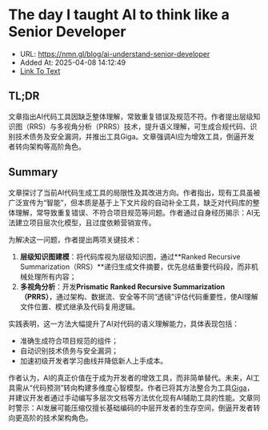 # The day I taught AI to think like a Senior Developer
- URL: https://nmn.gl/blog/ai-understand-senior-developer
- Added At: 2025-04-08 14:12:49
- [Link To Text](2025-04-08-the-day-i-taught-ai-to-think-like-a-senior-developer_raw.md)

## TL;DR


文章指出AI代码工具因缺乏整体理解，常致重复错误及规范不符。作者提出层级知识图（RRS）与多视角分析（PRRS）技术，提升语义理解，可生成合规代码、识别技术债务及安全漏洞，并推出工具Giga。文章强调AI应为增效工具，倒逼开发者转向架构等高阶角色。

## Summary


文章探讨了当前AI代码生成工具的局限性及其改进方向。作者指出，现有工具虽被广泛宣传为“智能”，但本质是基于上下文片段的自动补全工具，缺乏对代码库的整体理解，常导致重复错误、不符合项目规范等问题。作者通过自身经历揭示：AI无法建立项目层次化模型，且过度依赖营销宣传。

为解决这一问题，作者提出两项关键技术：  
1. **层级知识图建模**：将代码库视为层级知识图，通过**Ranked Recursive Summarization（RRS）**递归生成文件摘要，优先总结重要代码段，而非机械处理所有内容；  
2. **多视角分析**：开发**Prismatic Ranked Recursive Summarization（PRRS）**，通过架构、数据流、安全等不同“透镜”评估代码重要性，使AI理解文件位置、模式继承及代码复用逻辑。

实践表明，这一方法大幅提升了AI对代码的语义理解能力，具体表现包括：  
- 准确生成符合项目规范的组件；  
- 自动识别技术债务与安全漏洞；  
- 加速初级开发者学习曲线并降低新人上手成本。  

作者认为，AI的真正价值在于成为开发者的增效工具，而非简单替代。未来，AI工具需从“代码预测”转向构建多维度心智模型。作者已将其方法整合为工具[Giga](https://gigamind.dev/)，并建议开发者通过手动编写多层次文档等方法优化现有AI辅助工具的性能。文章同时警示：AI发展可能压缩仅擅长基础编码的中层开发者的生存空间，倒逼开发者转向更高阶的技术架构角色。
